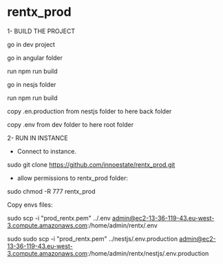 # rentx_prod


1- BUILD THE PROJECT

go in dev project

go in angular folder

run npm run build

go in nesjs folder

run npm run build

copy .en.production from nestjs folder to here back folder

copy .env from dev folder to here root folder

2- RUN IN INSTANCE

- Connect to instance.

sudo git clone https://github.com/innoestate/rentx_prod.git

- allow permissions to rentx_prod folder:

sudo chmod -R 777 rentx_prod

Copy envs files:

sudo scp -i "prod_rentx.pem" ../.env admin@ec2-13-36-119-43.eu-west-3.compute.amazonaws.com:/home/admin/rentx/.env

sudo sudo scp -i "prod_rentx.pem" ../nestjs/.env.production admin@ec2-13-36-119-43.eu-west-3.compute.amazonaws.com:/home/admin/rentx/nestjs/.env.production
